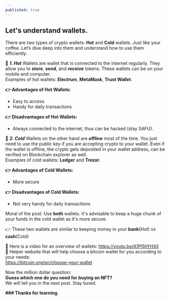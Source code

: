 ```yaml
---
published: true
---
```

## Let's understand wallets.

There are two types of crypto wallets: __Hot__ and __Cold__ wallets. Just like your coffee.
Let’s dive deep into them and understand how to use them efficiently.

📌 **_1. Hot_** Wallets are wallet that is connected to the internet regularly. They allow you to __store__, __send__, and __receive__ tokens. These wallets can be on your mobile and computer.  
Examples of hot wallets: __Electrum__, __MetaMask__, __Trust Wallet__.

__👉 Advantages of Hot Wallets:__
- Easy to access
- Handy for daily transactions  

__👉 Disadvantages of Hot Wallets:__  
- Always connected to the internet, thus can be hacked (stay SAFU).


📌 **_2. Cold_** Wallets on the other hand are __offline__ most of the time. You just need to use the public key if you are accepting crypto to your wallet. Even if the wallet is offline, the crypto gets deposited in your wallet address, can be verified on Blockchain explorer as well.  
Examples of cold wallets: __Ledger__ and __Trezor__.

__👉 Advantages of Cold Wallets:__
- More secure  

__👉 Disadvantages of Cold Wallets:__ 
 - Not very handy for daily transactions


Moral of the post: Use __both__ wallets. It's advisable to keep a huge chunk of your funds in the cold wallet as it's more secure.

👉 These two wallets are similar to keeping money in your __bank__(Hot) vs __cash__(Cold)

📌 Here is a video for an overview of wallets: https://youtu.be/A1Pl5hYHXiI  
📌 Helper website that will help choose a bitcoin wallet for you according to your needs:   
https://bitcoin.org/en/choose-your-wallet

Now the million dollar question:  
__Guess which one do you need for buying an NFT?__  
We will tell you in the next post. Stay tuned.

**### Thanks for learning.**